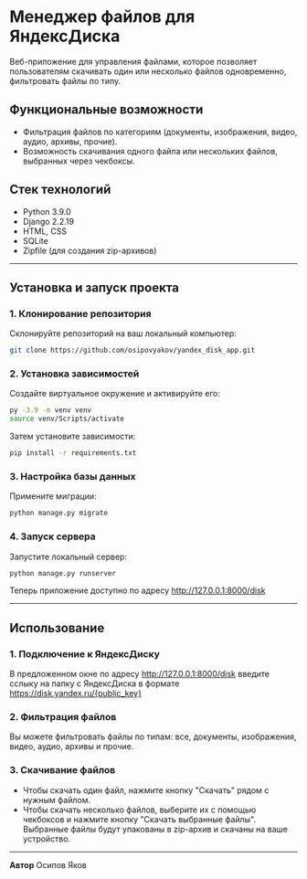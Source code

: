 # Менеджер файлов для ЯндексДиска

Веб-приложение для управления файлами, которое позволяет пользователям скачивать один или несколько файлов одновременно, фильтровать файлы по типу.

## Функциональные возможности

- Фильтрация файлов по категориям (документы, изображения, видео, аудио, архивы, прочие).
- Возможность скачивания одного файла или нескольких файлов, выбранных через чекбоксы.

## Стек технологий

- Python 3.9.0
- Django  2.2.19
- HTML, CSS
- SQLite
- Zipfile (для создания zip-архивов)

---

## Установка и запуск проекта

### 1. Клонирование репозитория
Склонируйте репозиторий на ваш локальный компьютер:

```bash
git clone https://github.com/osipovyakov/yandex_disk_app.git
```

### 2. Установка зависимостей
Создайте виртуальное окружение и активируйте его:

```bash
py -3.9 -m venv venv
source venv/Scripts/activate
```

Затем установите зависимости:
```bash
pip install -r requirements.txt
```

### 3. Настройка базы данных
Примените миграции:

```bash
python manage.py migrate
```

### 4. Запуск сервера
Запустите локальный сервер:

```bash
python manage.py runserver
```

Теперь приложение доступно по адресу http://127.0.0.1:8000/disk

---

## Использование

### 1. Подключение к ЯндексДиску

В предложенном окне по адресу http://127.0.0.1:8000/disk введите сслыку на папку с ЯндексДиска 
в формате https://disk.yandex.ru/{public_key}

### 2. Фильтрация файлов

Вы можете фильтровать файлы по типам: все, документы, изображения, видео, аудио, архивы и прочие.

### 3. Скачивание файлов

- Чтобы скачать один файл, нажмите кнопку "Скачать" рядом с нужным файлом.
- Чтобы скачать несколько файлов, выберите их с помощью чекбоксов и нажмите кнопку "Скачать выбранные файлы". Выбранные файлы будут упакованы в zip-архив и скачаны на ваше устройство.

---

**Автор**
Осипов Яков
